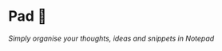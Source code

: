 # Pad :notebook_with_decorative_cover:

*Simply organise your thoughts, ideas and snippets in Notepad*